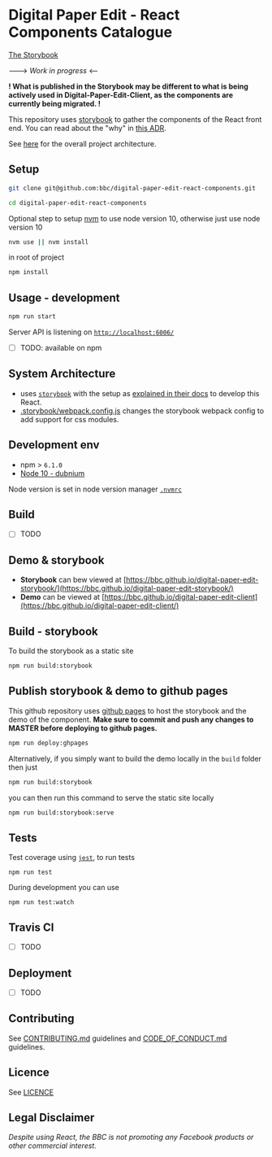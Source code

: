 # Digital Paper Edit - React Components Catalogue

[The Storybook](https://bbc.github.io/digital-paper-edit-storybook/?path=/story/breadcrumb--projects)

---> _Work in progress_ <--

**! What is published in the Storybook may be different to what is being actively used in Digital-Paper-Edit-Client, as the components are currently being migrated. !**

This repository uses [storybook](https://storybook.js.org) to gather the components of the React front end. You can read about the "why" in [this ADR](https://github.com/bbc/digital-paper-edit-storybook/blob/9755e2c62343decf05ec87b9c7d85678d58e2186/docs/ADR/reason-09-11.md).

See [here](https://github.com/bbc/digital-paper-edit-client#project-architecture) for the overall project architecture.

## Setup

<!-- _stack - optional_
_How to build and run the code/app_ -->

```sh
git clone git@github.com:bbc/digital-paper-edit-react-components.git
```

```sh
cd digital-paper-edit-react-components
```

Optional step to setup [nvm](https://github.com/nvm-sh/nvm) to use node version 10, otherwise just use node version 10

```sh
nvm use || nvm install
```

in root of project

```sh
npm install
```

## Usage - development

```sh
npm run start
```

Server API is listening on [`http://localhost:6006/`](http://localhost:6006)

- [ ] TODO: available on npm

<!-- Available on `npm` [npm - `@bbc/react-transcript-editor`](https://www.npmjs.com/package/@bbc/react-transcript-editor) -->

<!-- ```
npm install @bbc/react-transcript-editor
``` -->

## System Architecture

<!-- _High level overview of system architecture_ -->

- uses [`storybook`](https://storybook.js.org) with the setup as [explained in their docs](https://storybook.js.org/docs/guides/guide-react/) to develop this React.
  <!-- - This uses [CSS Modules](https://github.com/css-modules/css-modules) to contain the scope of the css for this component. -->
- [.storybook/webpack.config.js](./.storybook/webpack.config.js) changes the storybook webpack config to add support for css modules.
  <!-- - The parts of the component are inside [`./packages`](./packages) -->
  <!-- - [babel.config.js](./babel.config.js) provides root level system config for [babel 7](https://babeljs.io/docs/en/next/config-files#project-wide-configuration). -->

## Development env

 <!-- _How to run the development environment_
_Coding style convention ref optional, eg which linter to use_
_Linting, github pre-push hook - optional_ -->

- npm > `6.1.0`
- [Node 10 - dubnium](https://scotch.io/tutorials/whats-new-in-node-10-dubnium)

Node version is set in node version manager [`.nvmrc`](https://github.com/creationix/nvm#nvmrc)

## Build

<!-- _How to run build_ -->

- [ ] TODO

<!-- > To transpile `./packages` and create a build in the `./dist` folder, run:

```
npm run build:component
``` -->

## Demo & storybook

- **Storybook** can bew viewed at [https://bbc.github.io/digital-paper-edit-storybook/](https://bbc.github.io/digital-paper-edit-storybook/)
- **Demo** can be viewed at [https://bbc.github.io/digital-paper-edit-client](https://bbc.github.io/digital-paper-edit-client/)

## Build - storybook

To build the storybook as a static site

```sh
npm run build:storybook
```

## Publish storybook & demo to github pages

This github repository uses [github pages](https://pages.github.com/) to host the storybook and the demo of the component. **Make sure to commit and push any changes to MASTER before deploying to github pages.**

```sh
npm run deploy:ghpages
```

Alternatively, if you simply want to build the demo locally in the `build` folder then just

```sh
npm run build:storybook
```

you can then run this command to serve the static site locally

```sh
npm run build:storybook:serve
```

## Tests

<!-- _How to carry out tests_ -->

Test coverage using [`jest`](https://jestjs.io/), to run tests

```
npm run test
```

During development you can use

```
npm run test:watch
```

## Travis CI

- [ ] TODO

<!-- On commit this repo uses the [.travis.yml](./.travis.yml) config tu run the automated test on [travis CI](https://travis-ci.org/bbc/react-transcript-editor). -->

## Deployment

<!-- _How to deploy the code/app into test/staging/production_ -->

- [ ] TODO

<!-- To push to [npm - `@bbc/react-transcript-editor`](https://www.npmjs.com/package/@bbc/react-transcript-editor)

```
npm publish:public
```

This runs `npm run build:component` and `npm publish --access public` under the hood

> Note that only `README.md` and the `dist` folders are published to npm. -->

## Contributing

See [CONTRIBUTING.md](./CONTRIBUTING.md) guidelines and [CODE_OF_CONDUCT.md](./CODE_OF_CONDUCT.md) guidelines.

## Licence

<!-- mention MIT Licence -->

See [LICENCE](./LICENCE.md)

## Legal Disclaimer

_Despite using React, the BBC is not promoting any Facebook products or other commercial interest._
